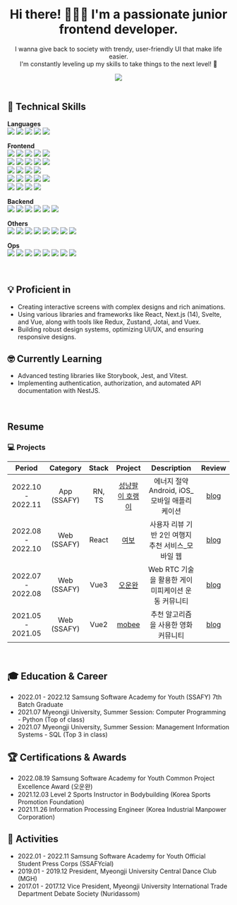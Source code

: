 <h1 align="center">Hi there! 🙋🏻‍♀️ I'm a passionate junior frontend developer.</h1>

<p align="center">
  I wanna give back to society with trendy, user-friendly UI that make life easier.</br>
  I'm constantly leveling up my skills to take things to the next level! 💪
</p>

<div align="center">
<a href="https://hits.seeyoufarm.com"><img src="https://hits.seeyoufarm.com/api/count/incr/badge.svg?url=https%3A%2F%2Fgithub.com%2Fmooyah5%2Fhit-counter&count_bg=%23D3CBFF&title_bg=%234D3BFF&icon=&icon_color=%23E7E7E7&edge_flat=true"/></a>
  </div>
  <br/>

## 🔭 Technical Skills

<p align="center">

<b>Languages</b><br>
<img src="https://img.shields.io/badge/TS-3178C6?style=for-the-badge&logo=TypeScript&logoColor=white">
<img src="https://img.shields.io/badge/JS_es6-F7DF1E?style=for-the-badge&logo=JavaScript&logoColor=white">
<img src="https://img.shields.io/badge/Python-3776AB?style=for-the-badge&amp;logo=Python&amp;logoColor=white">
<img src="https://img.shields.io/badge/HTML5-E34F26?style=for-the-badge&amp;logo=HTML5&amp;logoColor=white">
<img src="https://img.shields.io/badge/CSS3-1572B6?style=for-the-badge&amp;logo=CSS3&amp;logoColor=white">

<b>Frontend</b><br>
<img src="https://img.shields.io/badge/Next.js-000000?style=for-the-badge&amp;logo=Next.js&amp;logoColor=white">
<img src="https://img.shields.io/badge/React-61DAFB?style=for-the-badge&logo=React&logoColor=white">
<img src="https://img.shields.io/badge/ReactNative-61DAFB?style=for-the-badge&logo=React&logoColor=white">
<img src="https://img.shields.io/badge/Svelte-FF3E00?style=for-the-badge&amp;logo=Svelte&amp;logoColor=white">
<img src="https://img.shields.io/badge/Vue.js-4FC08D?style=for-the-badge&amp;logo=Vue.js&amp;logoColor=white">
<br>
<img src="https://img.shields.io/badge/Jotai-343434?style=for-the-badge&logo=Jotai&logoColor=white">
<img src="https://img.shields.io/badge/Zustand-585048?style=for-the-badge&logo=Zustand&logoColor=white">
<img src="https://img.shields.io/badge/Redux-764ABC?style=for-the-badge&logo=Redux&logoColor=white">
<img src="https://img.shields.io/badge/-React%20Query-FF4154?style=for-the-badge&logo=react%20query&logoColor=white">
<img src="https://img.shields.io/badge/Context--Api-000000?style=for-the-badge&logo=react">
<br>
<img src="https://img.shields.io/badge/Vite-646CFF?style=for-the-badge&amp;logo=Vite&amp;logoColor=white">
<img src="https://img.shields.io/badge/Vitest-6E9F18?style=for-the-badge&amp;logo=Vitest&amp;logoColor=white">
<img src="https://img.shields.io/badge/Jest-C21325?style=for-the-badge&amp;logo=Jest&amp;logoColor=white">
<img src="https://img.shields.io/badge/-Storybook-FF4785?style=for-the-badge&logo=storybook&logoColor=white">
<br>
<img src="https://img.shields.io/badge/styled--components-DB7093?style=for-the-badge&amp;logo=styled-components&amp;logoColor=white">
<img src="https://img.shields.io/badge/tailwindcss-06B6D4?style=for-the-badge&amp;logo=tailwindcss&amp;logoColor=white">
<img src="https://img.shields.io/badge/Bootstrap-7952B3?style=for-the-badge&amp;logo=Bootstrap&amp;logoColor=white">
<img src="https://img.shields.io/badge/-AntDesign-%230170FE?style=for-the-badge&logo=ant-design&logoColor=white">
<img src="https://img.shields.io/badge/Vuetify-1867C0?style=for-the-badge&logo=vuetify&logoColor=AEDDFF">
<br>
<img src="https://img.shields.io/badge/JWT-black?style=for-the-badge&logo=JSON%20web%20tokens">
<img src="https://img.shields.io/badge/green%20sock-88CE02?style=for-the-badge&logo=greensock&logoColor=white">
<img src="https://img.shields.io/badge/threejs-black?style=for-the-badge&logo=three.js&logoColor=white">
<img src="https://img.shields.io/badge/Quill-52B0E7?style=for-the-badge&logo=apache&logoColor=white">
  
<b>Backend</b><br>
<img src="https://img.shields.io/badge/nestjs-E0234E?style=for-the-badge&logo=nestjs&logoColor=white">
<img src="https://img.shields.io/badge/Express-000000?style=for-the-badge&amp;logo=Express&amp;logoColor=white" >
<img src="https://img.shields.io/badge/Node.js-339933?style=for-the-badge&amp;logo=Node.js&amp;logoColor=white">
<img src="https://img.shields.io/badge/Django-092E20?style=for-the-badge&amp;logo=Django&amp;logoColor=white">
<img src="https://img.shields.io/badge/MySQL-4479A1?style=for-the-badge&logo=MySQL&logoColor=white">
<img src="https://img.shields.io/badge/mongoDB-47A248?style=for-the-badge&logo=MongoDB&logoColor=white">

<b>Others</b><br>
<img src="https://img.shields.io/badge/Figma-F24E1E?style=for-the-badge&amp;logo=Figma&amp;logoColor=white">
<img src="https://img.shields.io/badge/Notion-000000?style=for-the-badge&amp;logo=Notion&amp;logoColor=white">
<img src="https://img.shields.io/badge/pnpm-%234a4a4a.svg?style=for-the-badge&logo=pnpm&logoColor=f69220">
<img src="https://img.shields.io/badge/ESLint-4B3263?style=for-the-badge&logo=eslint&logoColor=white">
<img src="https://img.shields.io/badge/slack-4A154B?style=for-the-badge&amp;logo=slack&amp;logoColor=white" >
<img src="https://img.shields.io/badge/Jira-0052CC?style=for-the-badge&amp;logo=Jira&amp;logoColor=white">
<img src="https://img.shields.io/badge/Mattermost-0058CC?style=for-the-badge&amp;logo=Mattermost&amp;logoColor=white" >
<img src="https://img.shields.io/badge/PowerPoint-B7472A?style=for-the-badge&amp;logo=MicrosoftPowerPoint&amp;logoColor=white" >


<b>Ops</b><br>
<img src="https://img.shields.io/badge/VSCODE-007ACC?style=for-the-badge&amp;logo=Visual Studio Code&amp;logoColor=white">
<img src="https://img.shields.io/badge/Git-F05032?style=for-the-badge&amp;logo=Git&amp;logoColor=white">
<img src="https://img.shields.io/badge/GitHub-181717?style=for-the-badge&amp;logo=GitHub&amp;logoColor=white">
<img src="https://img.shields.io/badge/GitLab-FC6D26?style=for-the-badge&amp;logo=GitLab&amp;logoColor=white">
<img src="https://img.shields.io/badge/Docker-2496ED?style=for-the-badge&amp;logo=Docker&amp;logoColor=white" >
<img src="https://img.shields.io/badge/Ubuntu-E95420?style=for-the-badge&amp;logo=Ubuntu&amp;logoColor=white" >
<img src="https://img.shields.io/badge/Amazon EC2-FF9900?style=for-the-badge&amp;logo=Amazon EC2&amp;logoColor=white" >
<img src="https://img.shields.io/badge/Cypress-17202C?style=for-the-badge&amp;logo=Cypress&amp;logoColor=white" >
</p>

</br>

## 💡 Proficient in

- Creating interactive screens with complex designs and rich animations.
- Using various libraries and frameworks like React, Next.js (14), Svelte, and Vue, along with tools like Redux, Zustand, Jotai, and Vuex.
- Building robust design systems, optimizing UI/UX, and ensuring responsive designs.

## 🤓 Currently Learning

- Advanced testing libraries like Storybook, Jest, and Vitest.
- Implementing authentication, authorization, and automated API documentation with NestJS.

</br>

## Resume

### 💻 Projects

|      Period       | Category | Stack  |                        Project                        |                    Description                     |                         Review                         |
| :---------------: | :------: | :----: | :---------------------------------------------------: | :------------------------------------------------: | :----------------------------------------------------: |
| 2022.10 - 2022.11 |   App (SSAFY)    | RN, TS | [성냥팔이 호랭이](https://github.com/mooyah5/horaeng) |   에너지 절약 Android, iOS\_모바일 애플리케이션    | [blog](https://blog.naver.com/baekhannah/223102153020) |
| 2022.08 - 2022.10 |   Web (SSAFY)    | React  |       [여보](https://github.com/mooyah5/yeo-bo)       | 사용자 리뷰 기반 2인 여행지 추천 서비스\_모바일 웹 | [blog](https://blog.naver.com/baekhannah/223102152862) |
| 2022.07 - 2022.08 |   Web (SSAFY)     |  Vue3  |     [오운완](https://github.com/mooyah5/o_un_wan)     | Web RTC 기술을 활용한 게이미피케이션 운동 커뮤니티 | [blog](https://blog.naver.com/baekhannah/223102152685) |
| 2021.05 - 2021.05 |   Web (SSAFY)    |  Vue2  |       [mobee](https://github.com/mooyah5/Mobee)       |        추천 알고리즘을 사용한 영화 커뮤니티        | [blog](https://blog.naver.com/baekhannah/223102152261) |

<br />


## 🎓 Education & Career

- 2022.01 - 2022.12 Samsung Software Academy for Youth (SSAFY) 7th Batch Graduate
- 2021.07 Myeongji University, Summer Session: Computer Programming - Python (Top of class)
- 2021.07 Myeongji University, Summer Session: Management Information Systems - SQL (Top 3 in class)
  <br />

## 🏆 Certifications & Awards

- 2022.08.19 Samsung Software Academy for Youth Common Project Excellence Award (오운완)
- 2021.12.03 Level 2 Sports Instructor in Bodybuilding (Korea Sports Promotion Foundation)
- 2021.11.26 Information Processing Engineer (Korea Industrial Manpower Corporation)
  <br />

## 🎉 Activities

- 2022.01 - 2022.11 Samsung Software Academy for Youth Official Student Press Corps (SSAFYcial)
- 2019.01 - 2019.12 President, Myeongji University Central Dance Club (MGH)
- 2017.01 - 2017.12 Vice President, Myeongji University International Trade Department Debate Society (Nuridassom)
  <br />
